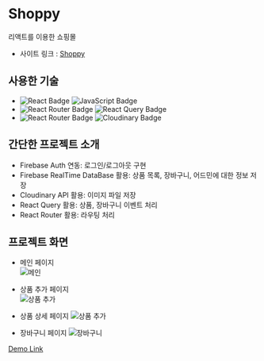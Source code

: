# Shoppy
리액트를 이용한 쇼핑몰

- 사이트 링크 : [Shoppy](https://moonlit-cobbler-acc684.netlify.app/)

## 사용한 기술

- ![React Badge](https://img.shields.io/badge/REACT-61DAFB?style=flat-square&logo=react&logoColor=white) ![JavaScript Badge](https://img.shields.io/badge/JAVASCRIPT-F7DF1E?style=flat-square&logo=JavaScript&logoColor=white) 
- ![React Router Badge](https://img.shields.io/badge/REACT_ROUTER-CA4245?style=flat-square&logo=react-router&logoColor=white) ![React Query Badge](https://img.shields.io/badge/REACT_QUERY-FF4154?style=flat-square&logo=react-query&logoColor=white)
- ![React Router Badge](https://img.shields.io/badge/Firebase-FFCA28?style=flat-square&logo=Firebase&logoColor=white) ![Cloudinary Badge](https://img.shields.io/badge/Cloudinary-003E54?style=flat-square)  

## 간단한 프로젝트 소개  
- Firebase Auth 연동: 로그인/로그아웃 구현
- Firebase RealTime DataBase 활용: 상품 목록, 장바구니, 어드민에 대한 정보 저장
- Cloudinary API 활용: 이미지 파일 저장
- React Query 활용: 상품, 장바구니 이벤트 처리
- React Router 활용: 라우팅 처리


## 프로젝트 화면
- 메인 페이지  
![메인](https://user-images.githubusercontent.com/64426431/232678488-9e9a16b4-2755-43ac-992b-b81d5df2169d.png)
    
- 상품 추가 페이지  
![상품 추가](https://user-images.githubusercontent.com/64426431/232678557-4c96fa06-7024-4517-9c64-4c60d588f399.png)
 
 - 상품 상세 페이지
 ![상품 추가](https://user-images.githubusercontent.com/64426431/232678771-f299a9a4-deb4-45eb-8940-0aeb87a5c540.png) 
 
 - 장바구니 페이지
 ![장바구니](https://user-images.githubusercontent.com/64426431/232678833-d8719b00-de60-4fcb-86eb-893c79d37c02.png) 
 
 [Demo Link](https://academy.dream-coding.com/courses/react-basic)






